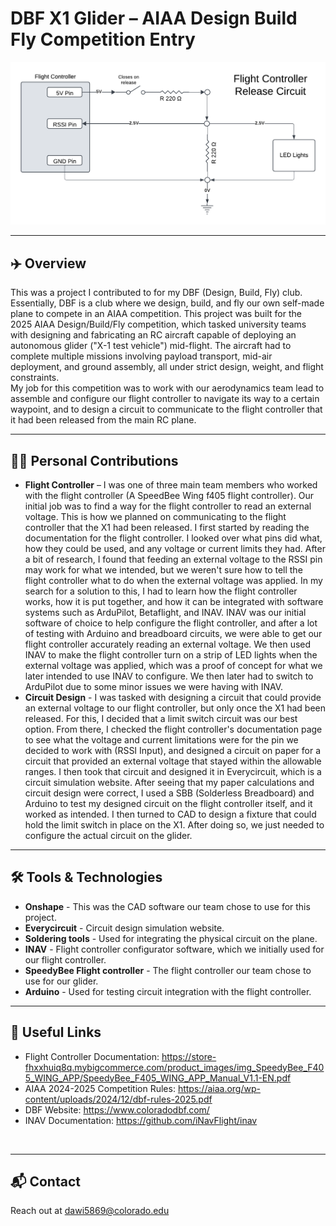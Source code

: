 # DBF X1 Glider – AIAA Design Build Fly Competition Entry

<p align="center">
  <img src="Flight Controller Release Circuit.png" alt="HappyCam Product Photo" width="850"/>
</p>

---

## ✈️ Overview
This was a project I contributed to for my DBF (Design, Build, Fly) club. Essentially, DBF is a club where we design, build, and fly our own self-made plane to compete in an AIAA competition. This project was built for the 2025 AIAA Design/Build/Fly competition, which tasked university teams with designing and fabricating an RC aircraft capable of deploying an autonomous glider ("X-1 test vehicle") mid-flight. The aircraft had to complete multiple missions involving payload transport, mid-air deployment, and ground assembly, all under strict design, weight, and flight constraints. <br />
My job for this competition was to work with our aerodynamics team lead to assemble and configure our flight controller to navigate its way to a certain waypoint, and to design a circuit to communicate to the flight controller that it had been released from the main RC plane.

---

## 👨‍💻 Personal Contributions
- **Flight Controller** – I was one of three main team members who worked with the flight controller (A SpeedBee Wing f405 flight controller). Our initial job was to find a way for the flight controller to read an external voltage. This is how we planned on communicating to the flight controller that the X1 had been released. I first started by reading the documentation for the flight controller. I looked over what pins did what, how they could be used, and any voltage or current limits they had. After a bit of research, I found that feeding an external voltage to the RSSI pin may work for what we intended, but we weren't sure how to tell the flight controller what to do when the external voltage was applied. In my search for a solution to this, I had to learn how the flight controller works, how it is put together, and how it can be integrated with software systems such as ArduPilot, Betaflight, and INAV. INAV was our initial software of choice to help configure the flight controller, and after a lot of testing with Arduino and breadboard circuits, we were able to get our flight controller accurately reading an external voltage. We then used INAV to make the flight controller turn on a strip of LED lights when the external voltage was applied, which was a proof of concept for what we later intended to use INAV to configure. We then later had to switch to ArduPilot due to some minor issues we were having with INAV.
- **Circuit Design** - I was tasked with designing a circuit that could provide an external voltage to our flight controller, but only once the X1 had been released. For this, I decided that a limit switch circuit was our best option. From there, I checked the flight controller's documentation page to see what the voltage and current limitations were for the pin we decided to work with (RSSI Input), and designed a circuit on paper for a circuit that provided an external voltage that stayed within the allowable ranges. I then took that circuit and designed it in Everycircuit, which is a circuit simulation website. After seeing that my paper calculations and circuit design were correct, I used a SBB (Solderless Breadboard) and Arduino to test my designed circuit on the flight controller itself, and it worked as intended. I then turned to CAD to design a fixture that could hold the limit switch in place on the X1. After doing so, we just needed to configure the actual circuit on the glider.

---

## 🛠 Tools & Technologies
- **Onshape** - This was the CAD software our team chose to use for this project.
- **Everycircuit** - Circuit design simulation website.
- **Soldering tools** - Used for integrating the physical circuit on the plane.
- **INAV** - Flight controller configurator software, which we initially used for our flight controller.
- **SpeedyBee Flight controller** - The flight controller our team chose to use for our glider.
- **Arduino** - Used for testing circuit integration with the flight controller.

---

## 🔗 Useful Links
- Flight Controller Documentation: https://store-fhxxhuiq8q.mybigcommerce.com/product_images/img_SpeedyBee_F405_WING_APP/SpeedyBee_F405_WING_APP_Manual_V1.1-EN.pdf
- AIAA 2024-2025 Competition Rules: https://aiaa.org/wp-content/uploads/2024/12/dbf-rules-2025.pdf
- DBF Website: https://www.coloradodbf.com/
- INAV Documentation: https://github.com/iNavFlight/inav
<br />

---

## 📬 Contact
Reach out at dawi5869@colorado.edu
